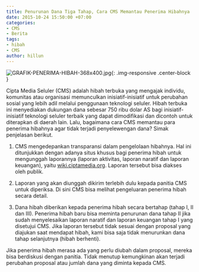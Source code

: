 ```yaml
---
title: Penurunan Dana Tiga Tahap, Cara CMS Memantau Penerima Hibahnya
date: 2015-10-24 15:50:00 +07:00
categories:
- CMS
- Berita
tags:
- hibah
- CMS
author: hillun
---
```


![GRAFIK-PENERIMA-HIBAH-368x400.jpg](/uploads/GRAFIK-PENERIMA-HIBAH-368x400.jpg){: .img-responsive .center-block }

Cipta Media Seluler (CMS) adalah hibah terbuka yang mengajak individu, komunitas atau organisasi memunculkan inisiatif-inisiatif untuk perubahan sosial yang lebih adil melalui penggunaan teknologi seluler. Hibah terbuka ini menyediakan dukungan dana sebesar 750 ribu dolar AS bagi inisiatif-inisiatif teknologi seluler terbaik yang dapat dimodifikasi dan dicontoh untuk diterapkan di daerah lain. Lalu, bagaimana cara CMS memantau para penerima hibahnya agar tidak terjadi penyelewengan dana? Simak penjelasan berikut.

1. CMS mengedepankan transparansi dalam pengelolaan hibahnya. Hal ini ditunjukkan dengan adanya situs khusus bagi penerima hibah untuk mengunggah laporannya (laporan aktivitas, laporan naratif dan laporan keuangan), yaitu [wiki.ciptamedia.org](http://wiki.ciptamedia.org/). Laporan tersebut bisa diakses oleh publik.

2. Laporan yang akan diunggah dikirim terlebih dulu kepada panitia CMS untuk diperiksa. Di sini CMS bisa melihat pengeluaran penerima hibah secara detail.

3. Dana hibah diberikan kepada penerima hibah secara bertahap (tahap I, II dan III). Penerima hibah baru bisa meminta penurunan dana tahap II jika sudah menyelesaikan laporan naratif dan laporan keuangan tahap I yang disetujui CMS. Jika laporan tersebut tidak sesuai dengan proposal yang diajukan saat mendapat hibah, kami bisa saja tidak menurunkan dana tahap selanjutnya (hibah berhenti).

Jika penerima hibah merasa ada yang perlu diubah dalam proposal, mereka bisa berdiskusi dengan panitia. Tidak menutup kemungkinan akan terjadi perubahan proposal atau jumlah dana yang diminta kepada CMS.